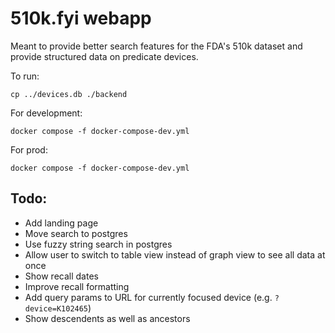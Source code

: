 # 510k.fyi webapp

Meant to provide better search features for the FDA's 510k dataset and provide structured data on predicate devices.

To run:

```
cp ../devices.db ./backend
```

For development:

```
docker compose -f docker-compose-dev.yml
```

For prod:

```
docker compose -f docker-compose-dev.yml
```

## Todo:

* Add landing page
* Move search to postgres
* Use fuzzy string search in postgres
* Allow user to switch to table view instead of graph view to see all data at once
* Show recall dates
* Improve recall formatting
* Add query params to URL for currently focused device (e.g. `?device=K102465`)
* Show descendents as well as ancestors
